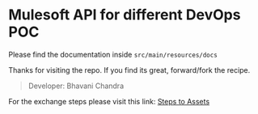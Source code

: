 # Mulesoft API for different DevOps POC

Please find the documentation inside
`src/main/resources/docs`

Thanks for visiting the repo. If you find its great, forward/fork the recipe.

> Developer: Bhavani Chandra

For the exchange steps please visit this link: [Steps to Assets](src/main/resources/docs/main.md "publish-assets-exchange-steps")

